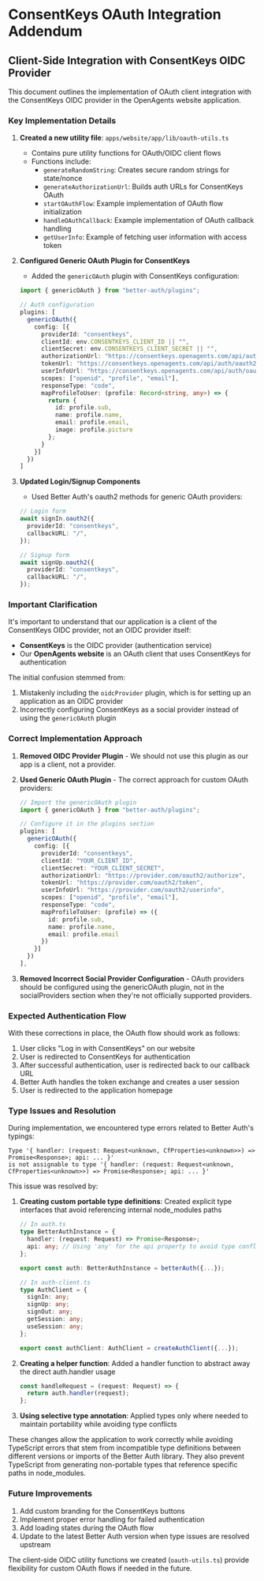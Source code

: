 # ConsentKeys OAuth Integration Addendum

## Client-Side Integration with ConsentKeys OIDC Provider

This document outlines the implementation of OAuth client integration with the ConsentKeys OIDC provider in the OpenAgents website application.

### Key Implementation Details

1. **Created a new utility file**: `apps/website/app/lib/oauth-utils.ts`
   - Contains pure utility functions for OAuth/OIDC client flows
   - Functions include:
     - `generateRandomString`: Creates secure random strings for state/nonce
     - `generateAuthorizationUrl`: Builds auth URLs for ConsentKeys OAuth
     - `startOAuthFlow`: Example implementation of OAuth flow initialization
     - `handleOAuthCallback`: Example implementation of OAuth callback handling
     - `getUserInfo`: Example of fetching user information with access token

2. **Configured Generic OAuth Plugin for ConsentKeys**
   - Added the `genericOAuth` plugin with ConsentKeys configuration:
   ```typescript
   import { genericOAuth } from "better-auth/plugins";
   
   // Auth configuration
   plugins: [
     genericOAuth({
       config: [{
         providerId: "consentkeys",
         clientId: env.CONSENTKEYS_CLIENT_ID || "",
         clientSecret: env.CONSENTKEYS_CLIENT_SECRET || "",
         authorizationUrl: "https://consentkeys.openagents.com/api/auth/oauth2/authorize",
         tokenUrl: "https://consentkeys.openagents.com/api/auth/oauth2/token",
         userInfoUrl: "https://consentkeys.openagents.com/api/auth/oauth2/userinfo",
         scopes: ["openid", "profile", "email"],
         responseType: "code",
         mapProfileToUser: (profile: Record<string, any>) => {
           return {
             id: profile.sub,
             name: profile.name,
             email: profile.email,
             image: profile.picture
           };
         }
       }]
     })
   ]
   ```

3. **Updated Login/Signup Components**
   - Used Better Auth's oauth2 methods for generic OAuth providers:
   ```typescript
   // Login form
   await signIn.oauth2({
     providerId: "consentkeys",
     callbackURL: "/",
   });

   // Signup form
   await signUp.oauth2({
     providerId: "consentkeys",
     callbackURL: "/",
   });
   ```

### Important Clarification

It's important to understand that our application is a client of the ConsentKeys OIDC provider, not an OIDC provider itself:

- **ConsentKeys** is the OIDC provider (authentication service)
- Our **OpenAgents website** is an OAuth client that uses ConsentKeys for authentication

The initial confusion stemmed from:
1. Mistakenly including the `oidcProvider` plugin, which is for setting up an application as an OIDC provider
2. Incorrectly configuring ConsentKeys as a social provider instead of using the `genericOAuth` plugin

### Correct Implementation Approach

1. **Removed OIDC Provider Plugin** - We should not use this plugin as our app is a client, not a provider.

2. **Used Generic OAuth Plugin** - The correct approach for custom OAuth providers:
   ```typescript
   // Import the genericOAuth plugin
   import { genericOAuth } from "better-auth/plugins";
   
   // Configure it in the plugins section
   plugins: [
     genericOAuth({
       config: [{
         providerId: "consentkeys",
         clientId: "YOUR_CLIENT_ID",
         clientSecret: "YOUR_CLIENT_SECRET",
         authorizationUrl: "https://provider.com/oauth2/authorize",
         tokenUrl: "https://provider.com/oauth2/token",
         userInfoUrl: "https://provider.com/oauth2/userinfo",
         scopes: ["openid", "profile", "email"],
         responseType: "code",
         mapProfileToUser: (profile) => ({
           id: profile.sub,
           name: profile.name,
           email: profile.email
         })
       }]
     })
   ],
   ```

3. **Removed Incorrect Social Provider Configuration** - OAuth providers should be configured using the genericOAuth plugin, not in the socialProviders section when they're not officially supported providers.

### Expected Authentication Flow

With these corrections in place, the OAuth flow should work as follows:

1. User clicks "Log in with ConsentKeys" on our website
2. User is redirected to ConsentKeys for authentication
3. After successful authentication, user is redirected back to our callback URL
4. Better Auth handles the token exchange and creates a user session
5. User is redirected to the application homepage

### Type Issues and Resolution

During implementation, we encountered type errors related to Better Auth's typings:

```
Type '{ handler: (request: Request<unknown, CfProperties<unknown>>) => Promise<Response>; api: ... }' 
is not assignable to type '{ handler: (request: Request<unknown, CfProperties<unknown>>) => Promise<Response>; api: ... }'
```

This issue was resolved by:

1. **Creating custom portable type definitions**: Created explicit type interfaces that avoid referencing internal node_modules paths
   ```typescript
   // In auth.ts
   type BetterAuthInstance = {
     handler: (request: Request) => Promise<Response>;
     api: any; // Using 'any' for the api property to avoid type conflicts
   };
   
   export const auth: BetterAuthInstance = betterAuth({...});
   
   // In auth-client.ts
   type AuthClient = {
     signIn: any;
     signUp: any;
     signOut: any;
     getSession: any;
     useSession: any;
   };
   
   export const authClient: AuthClient = createAuthClient({...});
   ```

2. **Creating a helper function**: Added a handler function to abstract away the direct auth.handler usage
   ```typescript
   const handleRequest = (request: Request) => {
     return auth.handler(request);
   };
   ```

3. **Using selective type annotation**: Applied types only where needed to maintain portability while avoiding type conflicts

These changes allow the application to work correctly while avoiding TypeScript errors that stem from incompatible type definitions between different versions or imports of the Better Auth library. They also prevent TypeScript from generating non-portable types that reference specific paths in node_modules.

### Future Improvements

1. Add custom branding for the ConsentKeys buttons
2. Implement proper error handling for failed authentication
3. Add loading states during the OAuth flow
4. Update to the latest Better Auth version when type issues are resolved upstream

The client-side OIDC utility functions we created (`oauth-utils.ts`) provide flexibility for custom OAuth flows if needed in the future.